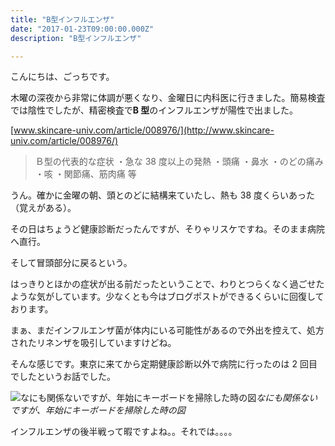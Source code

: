 ```yaml
---
title: "B型インフルエンザ"
date: "2017-01-23T09:00:00.000Z"
description: "B型インフルエンザ"

---
```


こんにちは、ごっちです。

木曜の深夜から非常に体調が悪くなり、金曜日に内科医に行きました。簡易検査では陰性でしたが、精密検査で**B 型**のインフルエンザが陽性で出ました。

[www.skincare-univ.com/article/008976/](http://www.skincare-univ.com/article/008976/)

> Ｂ型の代表的な症状
> ・急な 38 度以上の発熱
> ・頭痛
> ・鼻水
> ・のどの痛み
> ・咳
> ・関節痛、筋肉痛 等

うん。確かに金曜の朝、頭とのどに結構来ていたし、熱も 38 度くらいあった（覚えがある）。

その日はちょうど健康診断だったんですが、そりゃリスケですね。そのまま病院へ直行。

そして冒頭部分に戻るという。

はっきりとほかの症状が出る前だったということで、わりとつらくなく過ごせたような気がしています。少なくとも今はブログポストができるくらいに回復しております。

まぁ、まだインフルエンザ菌が体内にいる可能性があるので外出を控えて、処方されたリネンザを吸引していますけどね。

そんな感じです。東京に来てから定期健康診断以外で病院に行ったのは 2 回目でしたというお話でした。

![なにも関係ないですが、年始にキーボードを掃除した時の図](https://cdn-images-1.medium.com/max/8064/1*UoHYKRWVlbNSr-4P1AnF9A.jpeg)_なにも関係ないですが、年始にキーボードを掃除した時の図_

インフルエンザの後半戦って暇ですよね。。それでは。。。。
